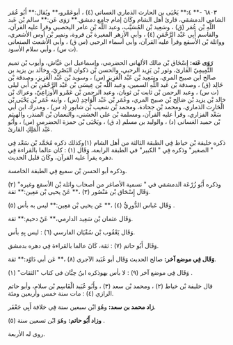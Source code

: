 ٦٨٠٣ -** ٤:** يَحْيَى بن الحارث الذماري الغساني (٤) ، أبوعَمْرو،** ويُقال:** أَبُو عُمَر الشامي الدمشقي، قارئ أهل الشام وكَانَ إمام جامع دمشق.** رَوَى عَن:** سالم بْن عَبد اللَّهِ بْن عُمَر (ق) ، وسَعِيد بْن المُسَيَّب، وعبد اللَّه بْن عامر اليحصبي وقرأ عليه القرآن، والقاسم أَبِي عَبْد الرَّحْمَنِ (٤) ، وأبي الأزهر المغيرة بْن فروة، ونمير بْن أوس الأشعري، وواثلة بْن الأسقع وقرأ عليه القرآن، وأبي أسماء الرحبي (س ق) ، وأبي الأشعث الصنعاني (ت س) ، وأبي سلام الأسود.

**رَوَى عَنه:** إِسْحَاق بْن مالك الألهاني الحضرمي، وإسماعيل ابن عَيَّاش، وأيوب بْن تميم التَّمِيمِيّ القارئ، وثور بْن يَزِيد الرحبي، والحسن بْن ذكوان البَصْرِيّ، وخالد بن يزيد بن صالح ابن صبيح المري، وسَعِيد بْن عَبْد الْعَزِيزِ (س) ، وسويد بْن عَبْد الْعَزِيزِ، وصدقة بْن خَالِد (ق) ، وصدقة بْن عَبد اللَّهِ السمين، وعبد اللَّه بْن عِيسَى بْن عَبْد الرَّحْمَنِ بْن أَبي ليلى (ت س) ، وعبد الرحمن بْن ثابت بْن ثوبان، وعبد الرحمن بْن عَمْرو الأَوزاعِيّ، وعراك بْن خالد بْن يزيد بْن صَالِح بْن صبيح المري، وعُمَر بْن عَبْد الْوَاحِدِ (س) ، وابنه عُمَر بْن يَحْيَى بْن الْحَارِث الذماري، ومحمد بْن جحادة، ومحمد بْن شعيب بْن شابور (د س) ، ومدرك ابن أَبي سَعْد الفزاري، وقرأ عليه القرآن، ومسلمة بْن علي الخشني، والنعمان بْن المنذر، والهيثم بْن حميد الغساني (د) ، والوليد بن مسلم (د ق) ، ويَحْيَى بْن حمزة الحضرمي (س) ، وأَبُو عَبْد الْمَلِكِ القارئ.

ذكره خليفة بْن خياط فِي الطبقة الثالثة من أهل الشام (١)وكذلك ذكره مُحَمَّد بْن سَعْد فِي " الصغير" وذكره فِي " الكبير" في الطبقة الرابعة، وَقَال (١) : كان عالما بالقراءة فِي دهره يقرأ عليه القرآن، وكَانَ قليل الحديث.

وذكره أبو الحسن بْن سميع فِي الطبقة الخامسة.

وذكره أَبُو زُرْعَة الدمشقي في " تسمية الأصاغر من أصحاب واثلة بْن الأسقع وغيره" (٢) وَقَال إِسْحَاق بْن مَنْصُور (٣) ،** عَنْ يحيى بْن مَعِين:** ثقة.

وَقَال عَباس الدُّورِيُّ (٤) ،** عَن يحيى بْن مَعِين:** ليس به بأس (٥) .

وَقَال عثمان بْن سَعِيد الدارمي،** عَنْ دحيم:** ثقة.

وَقَال يَعْقُوب بْن سُفْيَان الفارسي (٦) : ليس بِهِ بأس.

وَقَال أَبُو حاتم (٧) : ثقة، كَانَ عالما بالقراءة فِي دهره بدمشق.

**وَقَال فِي موضع آخر:** صالح الحديث وَقَال أبو عُبَيد الآجري (٨) ،** عَن أبي دَاوُد:** ثقة.

وَقَال فِي موضع آخر (٩) : لا بأس بهوذكره ابنُ حِبَّان في كتاب "الثقات" (١) .

قال خليفة بْن خياط (٢) ، ومحمد بْن سعد (٣) ، وأَبُو عُبَيد الْقَاسِم بْن سلام، وأبو حاتم الرازي (٤) : مات سنة خمس وأربعين ومئة.

**زاد محمد بن سعد:** وهُوَ ابْن سبعين سنة فِي خلافة أَبِي جَعْفَر.

**وزاد أَبُو حاتم:** وهُوَ ابْن تسعين سنة (٥) .

روى له الأربعة.